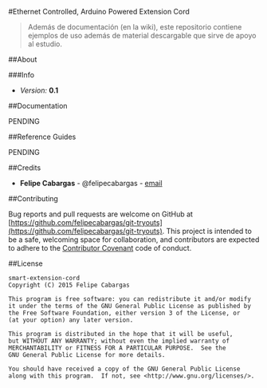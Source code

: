 #Ethernet Controlled, Arduino Powered Extension Cord

> Además de documentación (en la wiki), este repositorio contiene ejemplos de uso además de material descargable que sirve de apoyo al estudio.


##About

###Info

- *Version:* **0.1**

##Documentation

PENDING

##Reference Guides

PENDING

##Credits

- **Felipe Cabargas** - @felipecabargas - [email](mailto:felipe.cabargas@gmail.com)

##Contributing

Bug reports and pull requests are welcome on GitHub at [https://github.com/felipecabargas/git-tryouts](https://github.com/felipecabargas/git-tryouts). This project is intended to be a safe, welcoming space for collaboration, and contributors are expected to adhere to the [Contributor Covenant](http://contributor-covenant.org/) code of conduct.

##License

```
smart-extension-cord
Copyright (C) 2015 Felipe Cabargas

This program is free software: you can redistribute it and/or modify
it under the terms of the GNU General Public License as published by
the Free Software Foundation, either version 3 of the License, or
(at your option) any later version.

This program is distributed in the hope that it will be useful,
but WITHOUT ANY WARRANTY; without even the implied warranty of
MERCHANTABILITY or FITNESS FOR A PARTICULAR PURPOSE.  See the
GNU General Public License for more details.

You should have received a copy of the GNU General Public License
along with this program.  If not, see <http://www.gnu.org/licenses/>.

```
